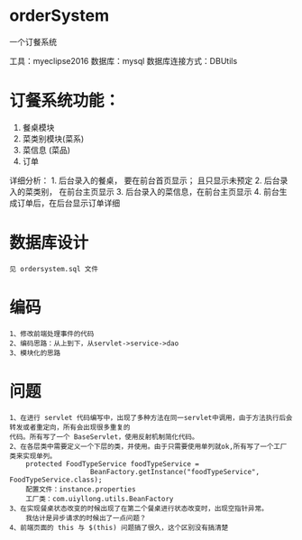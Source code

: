 # orderSystem
一个订餐系统

工具：myeclipse2016 数据库：mysql 数据库连接方式：DBUtils

# 订餐系统功能：
  1. 餐桌模块
  2. 菜类别模块(菜系)
  3. 菜信息    (菜品)
  4. 订单

详细分析：
	1. 后台录入的餐桌， 要在前台首页显示； 且只显示未预定
	2. 后台录入的菜类别， 在前台主页显示
	3. 后台录入的菜信息，在前台主页显示
	4. 前台生成订单后，在后台显示订单详细 
# 数据库设计
	见 ordersystem.sql 文件
	
# 编码
	1、修改前端处理事件的代码
	2、编码思路：从上到下，从servlet->service->dao
	3、模块化的思路
# 问题
	1、在进行 servlet 代码编写中，出现了多种方法在同一servlet中调用，由于方法执行后会转发或者重定向，所有会出现很多重复的
	代码。所有写了一个 BaseServlet，使用反射机制简化代码。
	2、在各层类中需要定义一个下层的类，并使用。由于只需要使用单列就ok,所有写了一个工厂类来实现单列。
		protected FoodTypeService foodTypeService = 
						BeanFactory.getInstance("foodTypeService", FoodTypeService.class);
		配置文件：instance.properties
		工厂类：com.uiyllong.utils.BeanFactory
	3、在实现餐桌状态改变的时候出现了在第二个餐桌进行状态改变时，出现空指针异常。
		我估计是异步请求的时候出了一点问题？
	4、前端页面的 this 与 $(this) 问题搞了很久，这个区别没有搞清楚